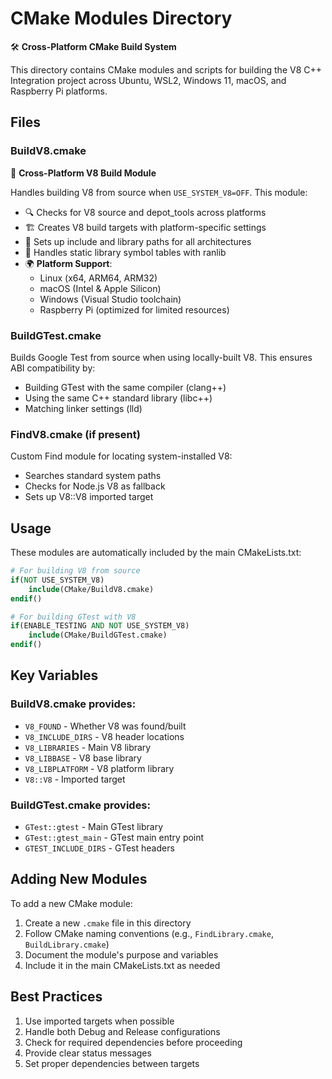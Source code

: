 # CMake Modules Directory

🛠️ **Cross-Platform CMake Build System**

This directory contains CMake modules and scripts for building the V8 C++ Integration project across Ubuntu, WSL2, Windows 11, macOS, and Raspberry Pi platforms.

## Files

### BuildV8.cmake
🔧 **Cross-Platform V8 Build Module**

Handles building V8 from source when `USE_SYSTEM_V8=OFF`. This module:
- 🔍 Checks for V8 source and depot_tools across platforms
- 🏗️ Creates V8 build targets with platform-specific settings
- 📂 Sets up include and library paths for all architectures
- 🔧 Handles static library symbol tables with ranlib
- 🌍 **Platform Support**: 
  - Linux (x64, ARM64, ARM32)
  - macOS (Intel & Apple Silicon)
  - Windows (Visual Studio toolchain)
  - Raspberry Pi (optimized for limited resources)

### BuildGTest.cmake
Builds Google Test from source when using locally-built V8. This ensures ABI compatibility by:
- Building GTest with the same compiler (clang++)
- Using the same C++ standard library (libc++)
- Matching linker settings (lld)

### FindV8.cmake (if present)
Custom Find module for locating system-installed V8:
- Searches standard system paths
- Checks for Node.js V8 as fallback
- Sets up V8::V8 imported target

## Usage

These modules are automatically included by the main CMakeLists.txt:

```cmake
# For building V8 from source
if(NOT USE_SYSTEM_V8)
    include(CMake/BuildV8.cmake)
endif()

# For building GTest with V8
if(ENABLE_TESTING AND NOT USE_SYSTEM_V8)
    include(CMake/BuildGTest.cmake)
endif()
```

## Key Variables

### BuildV8.cmake provides:
- `V8_FOUND` - Whether V8 was found/built
- `V8_INCLUDE_DIRS` - V8 header locations
- `V8_LIBRARIES` - Main V8 library
- `V8_LIBBASE` - V8 base library
- `V8_LIBPLATFORM` - V8 platform library
- `V8::V8` - Imported target

### BuildGTest.cmake provides:
- `GTest::gtest` - Main GTest library
- `GTest::gtest_main` - GTest main entry point
- `GTEST_INCLUDE_DIRS` - GTest headers

## Adding New Modules

To add a new CMake module:
1. Create a new `.cmake` file in this directory
2. Follow CMake naming conventions (e.g., `FindLibrary.cmake`, `BuildLibrary.cmake`)
3. Document the module's purpose and variables
4. Include it in the main CMakeLists.txt as needed

## Best Practices

1. Use imported targets when possible
2. Handle both Debug and Release configurations
3. Check for required dependencies before proceeding
4. Provide clear status messages
5. Set proper dependencies between targets